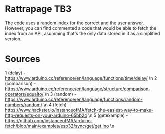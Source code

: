 # Rattrapage TB3
The code uses a random index for the correct and the user answer. However, you can find commented a code that would be able to fetch the index from an API, asumming that's the only data stored in it as a simplified version.

# Sources
1 (delay) - https://www.arduino.cc/reference/en/language/functions/time/delay/ \n
2 (comparison) - https://www.arduino.cc/reference/en/language/structure/comparison-operators/equalto/ \n
3 (random) - https://www.arduino.cc/reference/en/language/functions/random-numbers/random/ \n
4 (fetch) - https://www.hackster.io/instanceofMA/fetch-the-easiest-way-to-make-http-requests-on-your-arduino-65bb24 \n
5 (getexample) - https://github.com/instanceofMA/arduino-fetch/blob/main/examples/esp32/sync/get/get.ino \n
